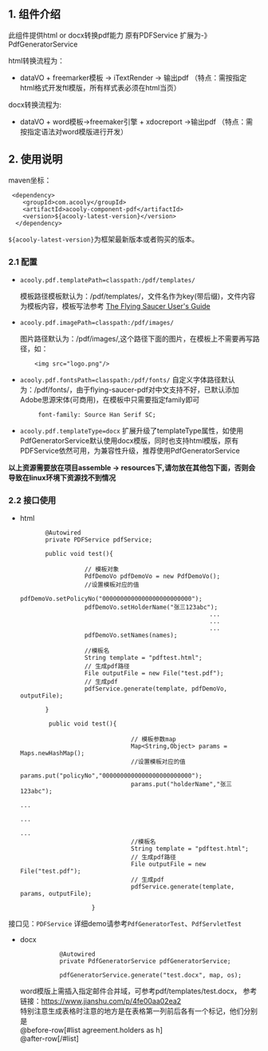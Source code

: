 <!-- title: pdf组件 -->
<!-- type: app -->
<!-- author: shuijing -->
## 1. 组件介绍

此组件提供html or docx转换pdf能力 原有PDFService  扩展为-》 PdfGeneratorService

html转换流程为：

* dataVO + freemarker模板 -> iTextRender -> 输出pdf （特点：需按指定html格式开发ftl模版，所有样式表必须在html当页）

docx转换流程为:

* dataVO + word模板->freemaker引擎 + xdocreport ->输出pdf （特点：需按指定语法对word模版进行开发）

## 2. 使用说明

maven坐标：

     <dependency>
        <groupId>com.acooly</groupId>
        <artifactId>acooly-component-pdf</artifactId>
        <version>${acooly-latest-version}</version>
      </dependency>

`${acooly-latest-version}`为框架最新版本或者购买的版本。

### 2.1 配置

* `acooly.pdf.templatePath=classpath:/pdf/templates/`

    模板路径模板默认为：/pdf/templates/，文件名作为key(带后缀)，文件内容为模板内容，模板写法参考
    [The Flying Saucer User's Guide](https://flyingsaucerproject.github.io/flyingsaucer/r8/guide/users-guide-R8.html)
    
* `acooly.pdf.imagePath=classpath:/pdf/images/`

    图片路径默认为：/pdf/images/,这个路径下面的图片，在模板上不需要再写路径，如：

          <img src="logo.png"/>

* `acooly.pdf.fontsPath=classpath:/pdf/fonts/` 
    自定义字体路径默认为：/pdf/fonts/，由于flying-saucer-pdf对中文支持不好，已默认添加Adobe思源宋体(可商用)，在模板中只需要指定family即可

           font-family: Source Han Serif SC;
           
* `acooly.pdf.templateType=docx` 
    扩展升级了templateType属性，如使用PdfGeneratorService默认使用docx模版，同时也支持html模版，原有PDFService依然可用，为兼容性升级，推荐使用PdfGeneratorService
       
**以上资源需要放在项目assemble -> resources下,请勿放在其他包下面，否则会导致在linux环境下资源找不到情况**

### 2.2 接口使用

* html

             @Autowired
             private PDFService pdfService;
            
             public void test(){
            
                        // 模板对象
                        PdfDemoVo pdfDemoVo = new PdfDemoVo();
                        //设置模板对应的值
                        pdfDemoVo.setPolicyNo("0000000000000000000000000");
                        pdfDemoVo.setHolderName("张三123abc");
                                                           ...
                                                           ...
                                                           ...
                        pdfDemoVo.setNames(names);
            
                        //模板名
                        String template = "pdftest.html";
                        // 生成pdf路径
                        File outputFile = new File("test.pdf");
                        // 生成pdf
                        pdfService.generate(template, pdfDemoVo, outputFile);
            
             }

              public void test(){

                                     // 模板参数map
                                     Map<String,Object> params = Maps.newHashMap();
                                     //设置模板对应的值
                                     params.put("policyNo","0000000000000000000000000");
                                     params.put("holderName","张三123abc");
                                                                        ...
                                                                        ...
                                                                        ...
                                     //模板名
                                     String template = "pdftest.html";
                                     // 生成pdf路径
                                     File outputFile = new File("test.pdf");
                                     // 生成pdf
                                     pdfService.generate(template, params, outputFile);

                          }


接口见：`PDFService`
详细demo请参考`PdfGeneratorTest`、`PdfServletTest`

* docx
    
                 @Autowired
                 private PdfGeneratorService pdfGeneratorService;
                     
                 pdfGeneratorService.generate("test.docx", map, os);

    word模版上需插入指定邮件合并域，可参考pdf/templates/test.docx， 参考链接：https://www.jianshu.com/p/4fe00aa02ea2  
    特别注意生成表格时注意的地方是在表格第一列前后各有一个标记，他们分别是  
    @before-row[#list agreement.holders as h]  
    @after-row[/#list]